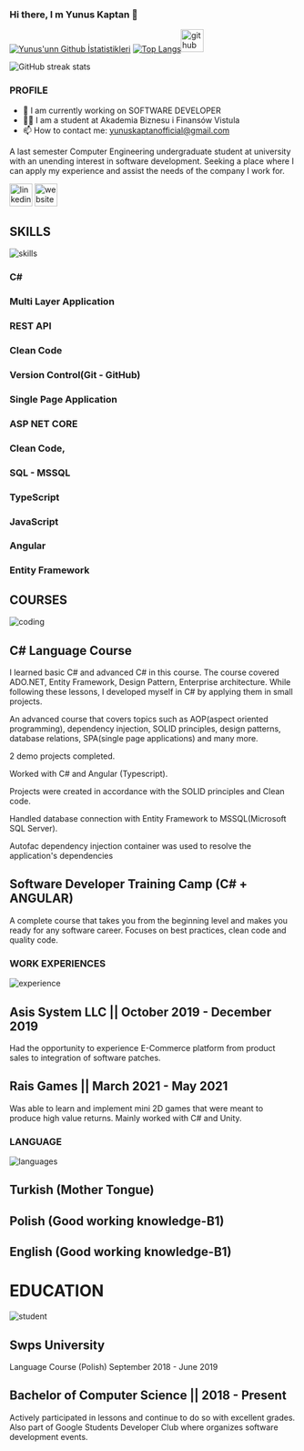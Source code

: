 ### Hi there, I m Yunus Kaptan 👋




<!--
**YunusKaptan/YunusKaptan** is a ✨ _special_ ✨ repository because its `README.md` (this file) appears on your GitHub profile.

Here are some ideas to get you started:




-->

[![Yunus'unn Github İstatistikleri](https://github-readme-stats.vercel.app/api?username=YunusKaptan&show_icons=true&theme=dark)](https://github.com/YunusKaptan/github-readme-stats) [![Top Langs](https://github-readme-stats.vercel.app/api/top-langs/?username=YunusKaptan&layout=compact)](https://github.com/YunusKaptan/github-readme-stats)[<img src='https://cdn.jsdelivr.net/npm/simple-icons@3.0.1/icons/github.svg' alt='github' height='40'>](https://github.com/yunuskaptan)  

![GitHub streak stats](https://github-readme-streak-stats.herokuapp.com/?user=yunuskaptan)  


 

### PROFILE

- 🔭 I am currently working on SOFTWARE DEVELOPER
- 👨‍🎓 I am a student at Akademia Biznesu i Finansów Vistula
- 📫 How to contact me: yunuskaptanofficial@gmail.com

A last semester Computer Engineering undergraduate student at
university with an unending interest in software development.
Seeking a place where I can apply my experience and assist the
needs of the company I work for.



[<img src='https://cdn.jsdelivr.net/npm/simple-icons@3.0.1/icons/linkedin.svg' alt='linkedin' height='40'>](https://www.linkedin.com/in/yunus-kaptan/)  [<img src='https://cdn.jsdelivr.net/npm/simple-icons@3.0.1/icons/icloud.svg' alt='website' height='40'>](https://github.com/YunusKaptan) 

## SKILLS

![skills](https://user-images.githubusercontent.com/83038643/124290723-14585080-db54-11eb-822f-f5e6a18a2a46.gif)

### C#             
### Multi Layer Application 
### REST API       
### Clean Code 
### Version Control(Git - GitHub)
### Single Page Application
### ASP NET CORE   
### Clean Code,  
### SQL - MSSQL    
### TypeScript
### JavaScript     
### Angular
### Entity Framework

 

## COURSES

![coding](https://user-images.githubusercontent.com/83038643/124290236-7c5a6700-db53-11eb-93eb-a037f3affeb5.gif)



## C# Language Course

I learned basic C# and advanced C# in this course. The course covered ADO.NET, Entity Framework, Design Pattern, Enterprise architecture. While following these lessons, I developed myself in C# by applying them in small projects.

An advanced course that covers topics such as AOP(aspect
oriented programming), dependency injection, SOLID principles,
design patterns, database relations, SPA(single page
applications) and many more.

2 demo projects completed.

Worked with C# and Angular (Typescript).

Projects were created in accordance with the SOLID principles
and Clean code.

Handled database connection with Entity Framework to
MSSQL(Microsoft SQL Server).

Autofac dependency injection container was used to resolve the
application's dependencies

## Software Developer Training Camp (C# + ANGULAR)

A complete course that takes you from the beginning level and makes you ready for any software career. Focuses on best practices, clean code and quality code.

### WORK EXPERIENCES


![experience](https://user-images.githubusercontent.com/83038643/124290097-55039a00-db53-11eb-9241-b3f458ef6ed2.gif)



## Asis System LLC || October 2019 - December 2019

Had the opportunity to experience E-Commerce platform from product sales to integration of software patches.

## Rais Games || March 2021 - May 2021

Was able to learn and implement mini 2D games that were
meant to produce high value returns. Mainly worked with C#
and Unity.



### LANGUAGE


![languages](https://user-images.githubusercontent.com/83038643/124290559-dbb87700-db53-11eb-991b-f862cd98b0be.gif)



## Turkish (Mother Tongue)
## Polish (Good working knowledge-B1)
## English (Good working knowledge-B1)


# EDUCATION


![student](https://user-images.githubusercontent.com/83038643/124290386-aa3fab80-db53-11eb-929a-87686e082552.gif)


## Swps University

Language Course (Polish)
September 2018 - June 2019


## Bachelor of Computer Science || 2018 - Present

Actively participated in lessons and continue to do so with
excellent grades. Also part of Google Students Developer
Club where organizes software development events.


















